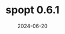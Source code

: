 ---
title: spopt 0.6.1
date: 2024-06-20
description: spopt 0.6.1 released.
type: news
month: "06.20"
year: "2024"
link: "https://github.com/pysal/spopt/releases/tag/v0.6.1"
---